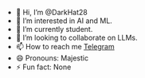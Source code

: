- 👋 Hi, I’m @DarkHat28
- 👀 I’m interested in AI and ML.
- 🌱 I’m currently student.
- 💞️ I’m looking to collaborate on LLMs.
- 📫 How to reach me [Telegram](https://t.me/Saitama_AU)
- 😄 Pronouns: Majestic
- ⚡ Fun fact: None

<!---
DarkHat28/DarkHat28 is a ✨ special ✨ repository because its `README.md` (this file) appears on your GitHub profile.
You can click the Preview link to take a look at your changes.
--->
